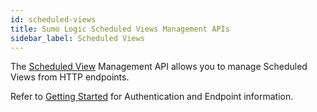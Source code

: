 ```yaml
---
id: scheduled-views
title: Sumo Logic Scheduled Views Management APIs
sidebar_label: Scheduled Views
---
```


The [Scheduled View](https://help.sumologic.com/Manage/Scheduled-Views) Management API allows you to manage Scheduled Views from HTTP endpoints.

Refer to [Getting Started](docs/api/index.md) for Authentication and Endpoint information.
